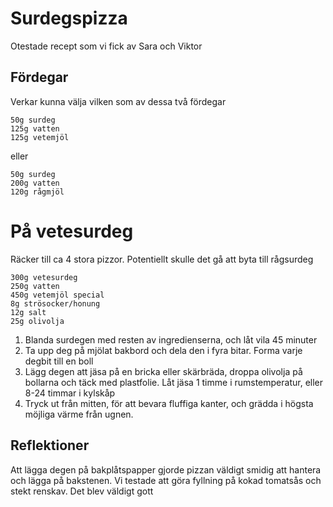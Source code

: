 # Surdegspizza
Otestade recept som vi fick av Sara och Viktor

## Fördegar
Verkar kunna välja vilken som av dessa två fördegar
```
50g surdeg
125g vatten
125g vetemjöl
```
eller
```
50g surdeg
200g vatten
120g rågmjöl
```

# På vetesurdeg
Räcker till ca 4 stora pizzor. Potentiellt skulle det gå att byta till rågsurdeg

```
300g vetesurdeg
250g vatten
450g vetemjöl special
8g strösocker/honung
12g salt
25g olivolja
```

1. Blanda surdegen med resten av ingredienserna, och låt vila 45 minuter
2. Ta upp deg på mjölat bakbord och dela den i fyra bitar. Forma varje degbit
   till en boll
3. Lägg degen att jäsa på en bricka eller skärbräda, droppa olivolja på bollarna
   och täck med plastfolie. Låt jäsa 1 timme i rumstemperatur, eller 8-24 timmar
   i kylskåp
4. Tryck ut från mitten, för att bevara fluffiga kanter, och grädda i högsta
   möjliga värme från ugnen.

## Reflektioner
Att lägga degen på bakplåtspapper gjorde pizzan väldigt smidig att hantera och
lägga på bakstenen. Vi testade att göra fyllning på kokad tomatsås och stekt
renskav. Det blev väldigt gott
